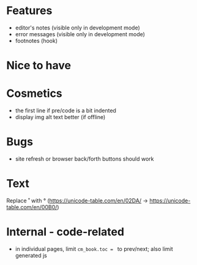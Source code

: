 # Features

* editor's notes (visible only in development mode)
* error messages (visible only in development mode)
* footnotes (hook)

# Nice to have

# Cosmetics

* the first line if pre/code is a bit indented
* display img alt text better (if offline)

# Bugs

* site refresh or browser back/forth buttons should work

# Text

Replace ˚ with ° (https://unicode-table.com/en/02DA/ -> https://unicode-table.com/en/00B0/)

# Internal - code-related

* in individual pages, limit `cm_book.toc = ` to prev/next; also limit generated js
